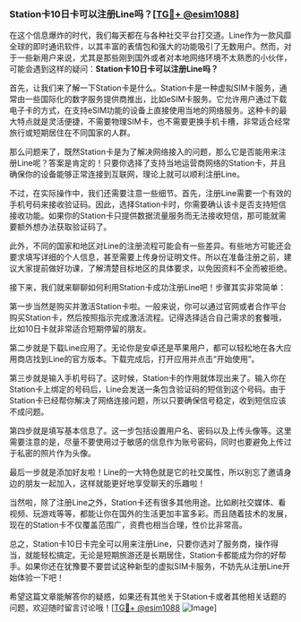 ### Station卡10日卡可以注册Line吗？[[TG💪+ @esim1088](https://t.me/s/esim1088)]

在这个信息爆炸的时代，我们每天都在与各种社交平台打交道。Line作为一款风靡全球的即时通讯软件，以其丰富的表情包和强大的功能吸引了无数用户。然而，对于一些新用户来说，尤其是那些刚到国外或者对本地网络环境不太熟悉的小伙伴，可能会遇到这样的疑问：**Station卡10日卡可以注册Line吗？**

首先，让我们来了解一下Station卡是什么。Station卡是一种虚拟SIM卡服务，通常由一些国际化的数字服务提供商推出，比如eSIM卡服务。它允许用户通过下载电子卡的方式，在支持eSIM功能的设备上直接使用当地的网络服务。这种卡的最大特点就是灵活便捷，不需要物理SIM卡，也不需要更换手机卡槽，非常适合经常旅行或短期居住在不同国家的人群。

那么问题来了，既然Station卡是为了解决网络接入的问题，那么它是否能用来注册Line呢？答案是肯定的！只要你选择了支持当地运营商网络的Station卡，并且确保你的设备能够正常连接到互联网，理论上就可以顺利注册Line。

不过，在实际操作中，我们还需要注意一些细节。首先，注册Line需要一个有效的手机号码来接收验证码。因此，选择Station卡时，你需要确认该卡是否支持短信接收功能。如果你的Station卡只提供数据流量服务而无法接收短信，那可能就需要额外想办法获取验证码了。

此外，不同的国家和地区对Line的注册流程可能会有一些差异。有些地方可能还会要求填写详细的个人信息，甚至需要上传身份证明文件。所以在准备注册之前，建议大家提前做好功课，了解清楚目标地区的具体要求，以免因资料不全而被拒绝。

接下来，我们就来聊聊如何利用Station卡成功注册Line吧！步骤其实非常简单：

第一步当然是购买并激活Station卡啦。一般来说，你可以通过官网或者合作平台购买Station卡，然后按照指示完成激活流程。记得选择适合自己需求的套餐哦，比如10日卡就非常适合短期停留的朋友。

第二步就是下载Line应用了。无论你是安卓还是苹果用户，都可以轻松地在各大应用商店找到Line的官方版本。下载完成后，打开应用并点击“开始使用”。

第三步就是输入手机号码了。这时候，Station卡的作用就体现出来了。输入你在Station卡上绑定的号码后，Line会发送一条包含验证码的短信到这个号码。由于Station卡已经帮你解决了网络连接问题，所以只要确保信号稳定，收到短信应该不成问题。

第四步就是填写基本信息了。这一步包括设置用户名、密码以及上传头像等。这里需要注意的是，尽量不要使用过于敏感的信息作为账号密码，同时也要避免上传过于私密的照片作为头像。

最后一步就是添加好友啦！Line的一大特色就是它的社交属性，所以别忘了邀请身边的朋友一起加入，这样就能更好地享受聊天的乐趣啦！

当然啦，除了注册Line之外，Station卡还有很多其他用途。比如刷社交媒体、看视频、玩游戏等等，都能让你在国外的生活更加丰富多彩。而且随着技术的发展，现在的Station卡不仅覆盖范围广，资费也相当合理，性价比非常高。

总之，Station卡10日卡完全可以用来注册Line，只要你选对了服务商，操作得当，就能轻松搞定。无论是短期旅游还是长期居住，Station卡都能成为你的好帮手。如果你还在犹豫要不要尝试这种新型的虚拟SIM卡服务，不妨先从注册Line开始体验一下吧！

希望这篇文章能解答你的疑惑，如果还有其他关于Station卡或者其他相关话题的问题，欢迎随时留言讨论哦！[[TG💪+ @esim1088](https://t.me/s/esim1088) ![Image](https://i.postimg.cc/4NQfJmqS/Snipaste-2025-05-13-00-14-12.png)]